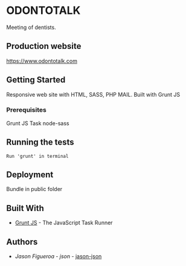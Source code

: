 # ODONTOTALK

Meeting of dentists.

## Production website
<a href="https://www.odontotalk.com" target="_blank">https://www.odontotalk.com</a>


## Getting Started
Responsive web site with HTML, SASS, PHP MAIL. Built with Grunt JS

### Prerequisites

Grunt JS Task 
node-sass

## Running the tests

```
Run 'grunt' in terminal
```

## Deployment

Bundle in public folder

## Built With

* [Grunt JS](https://gruntjs.com/) - The JavaScript Task Runner


## Authors

* *Jason Figueroa* - *json* - [jason-json](https://github.com/jason-json)

